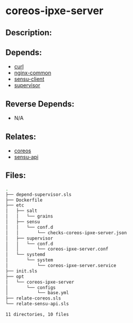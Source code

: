 # coreos-ipxe-server

## Description:



## Depends:

  -  [curl](salt/curl)
  -  [nginx-common](salt/nginx-common)
  -  [sensu-client](salt/sensu-client)
  -  [supervisor](salt/supervisor)

## Reverse Depends:

  -  N/A

## Relates:

  -  [coreos](salt/coreos)
  -  [sensu-api](salt/sensu-api)

## Files:

```bash
.
├── depend-supervisor.sls
├── Dockerfile
├── etc
│   ├── salt
│   │   └── grains
│   ├── sensu
│   │   └── conf.d
│   │       └── checks-coreos-ipxe-server.json
│   ├── supervisor
│   │   └── conf.d
│   │       └── coreos-ipxe-server.conf
│   └── systemd
│       └── system
│           └── coreos-ipxe-server.service
├── init.sls
├── opt
│   └── coreos-ipxe-server
│       └── configs
│           └── base.yml
├── relate-coreos.sls
└── relate-sensu-api.sls

11 directories, 10 files
```
